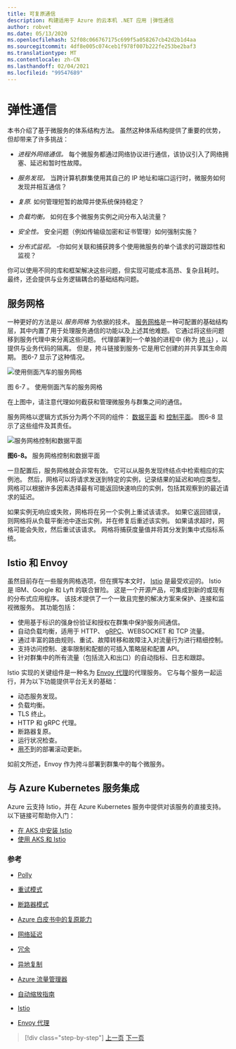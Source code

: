 ```yaml
---
title: 可复原通信
description: 构建适用于 Azure 的云本机 .NET 应用 |弹性通信
author: robvet
ms.date: 05/13/2020
ms.openlocfilehash: 52f08c066767175c699f5a058267cb42d2b1d4aa
ms.sourcegitcommit: 4df8e005c074ceb1f978f007b222fe253be2baf3
ms.translationtype: MT
ms.contentlocale: zh-CN
ms.lasthandoff: 02/04/2021
ms.locfileid: "99547689"
---
```

# <a name="resilient-communications"></a>弹性通信

本书介绍了基于微服务的体系结构方法。 虽然这种体系结构提供了重要的优势，但却带来了许多挑战：

- *进程外网络通信。* 每个微服务都通过网络协议进行通信，该协议引入了网络拥塞、延迟和暂时性故障。

- *服务发现。* 当跨计算机群集使用其自己的 IP 地址和端口运行时，微服务如何发现并相互通信？

- *复原.* 如何管理短暂的故障并使系统保持稳定？

- *负载均衡。* 如何在多个微服务实例之间分布入站流量？

- *安全性。* 安全问题（例如传输级加密和证书管理）如何强制实施？

- *分布式监视。* -你如何关联和捕获跨多个使用微服务的单个请求的可跟踪性和监视？

你可以使用不同的库和框架解决这些问题，但实现可能成本高昂、复杂且耗时。 最终，还会提供与业务逻辑耦合的基础结构问题。

## <a name="service-mesh"></a>服务网格

一种更好的方法是以 *服务网格* 为依据的技术。 [服务网格](https://www.nginx.com/blog/what-is-a-service-mesh/)是一种可配置的基础结构层，其中内置了用于处理服务通信的功能以及上述其他难题。 它通过将这些问题移到服务代理中来分离这些问题。 代理部署到一个单独的进程中 (称为 [挎斗](/azure/architecture/patterns/sidecar)) ，以提供与业务代码的隔离。 但是，挎斗链接到服务-它是用它创建的并共享其生命周期。 图6-7 显示了这种情况。

![使用侧面汽车的服务网格](./media/service-mesh-with-side-car.png)

图 6-7  。 使用侧面汽车的服务网格

在上图中，请注意代理如何截获和管理微服务与群集之间的通信。

服务网格以逻辑方式拆分为两个不同的组件： [数据平面](https://blog.envoyproxy.io/service-mesh-data-plane-vs-control-plane-2774e720f7fc) 和 [控制平面](https://blog.envoyproxy.io/service-mesh-data-plane-vs-control-plane-2774e720f7fc)。 图6-8 显示了这些组件及其责任。

![服务网格控制和数据平面](./media/istio-control-and-data-plane.png)

**图6-8。** 服务网格控制和数据平面

一旦配置后，服务网格就会非常有效。 它可以从服务发现终结点中检索相应的实例池。 然后，网格可以将请求发送到特定的实例，记录结果的延迟和响应类型。 网格可以根据许多因素选择最有可能返回快速响应的实例，包括其观察到的最近请求的延迟。

如果实例无响应或失败，网格将在另一个实例上重试该请求。 如果它返回错误，则网格将从负载平衡池中逐出实例，并在修复后重述该实例。 如果请求超时，网格可能会失败，然后重试该请求。 网格将捕获度量值并将其分发到集中式指标系统。

## <a name="istio-and-envoy"></a>Istio 和 Envoy

虽然目前存在一些服务网格选项，但在撰写本文时， [Istio](https://istio.io/docs/concepts/what-is-istio/) 是最受欢迎的。 Istio 是 IBM、Google 和 Lyft 的联合冒险。 这是一个开源产品，可集成到新的或现有的分布式应用程序。 该技术提供了一个一致且完整的解决方案来保护、连接和监视微服务。 其功能包括：

- 使用基于标识的强身份验证和授权在群集中保护服务间通信。
- 自动负载均衡，适用于 HTTP、 [gRPC](https://grpc.io/)、WEBSOCKET 和 TCP 流量。
- 通过丰富的路由规则、重试、故障转移和故障注入对流量行为进行精细控制。
- 支持访问控制、速率限制和配额的可插入策略层和配置 API。
- 针对群集中的所有流量（包括流入和出口）的自动指标、日志和跟踪。

Istio 实现的关键组件是一种名为 [Envoy 代理](https://www.envoyproxy.io/docs/envoy/latest/intro/what_is_envoy)的代理服务。 它与每个服务一起运行，并为以下功能提供平台无关的基础：

- 动态服务发现。
- 负载均衡。
- TLS 终止。
- HTTP 和 gRPC 代理。
- 断路器复原。
- 运行状况检查。
- [用不](https://martinfowler.com/bliki/CanaryRelease.html)到的部署滚动更新。

如前文所述，Envoy 作为挎斗部署到群集中的每个微服务。

## <a name="integration-with-azure-kubernetes-services"></a>与 Azure Kubernetes 服务集成

Azure 云支持 Istio，并在 Azure Kubernetes 服务中提供对该服务的直接支持。 以下链接可帮助你入门：

- [在 AKS 中安装 Istio](/azure/aks/istio-install)
- [使用 AKS 和 Istio](/azure/aks/istio-scenario-routing)

### <a name="references"></a>参考

- [Polly](https://dotnetfoundation.org/projects/polly)

- [重试模式](/azure/architecture/patterns/retry)

- [断路器模式](/azure/architecture/patterns/circuit-breaker)

- [Azure 白皮书中的复原能力](https://azure.microsoft.com/mediahandler/files/resourcefiles/resilience-in-azure-whitepaper/Resilience%20in%20Azure.pdf)

- [网络延迟](https://www.techopedia.com/definition/8553/network-latency)

- [冗余](/azure/architecture/guide/design-principles/redundancy)

- [异地复制](/azure/sql-database/sql-database-active-geo-replication)

- [Azure 流量管理器](/azure/traffic-manager/traffic-manager-overview)

- [自动缩放指南](/azure/architecture/best-practices/auto-scaling)

- [Istio](https://istio.io/docs/concepts/what-is-istio/)

- [Envoy 代理](https://www.envoyproxy.io/docs/envoy/latest/intro/what_is_envoy)

>[!div class="step-by-step"]
>[上一页](infrastructure-resiliency-azure.md)
>[下一页](monitoring-health.md)
